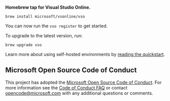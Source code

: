 **Homebrew tap for Visual Studio Online.**

```
brew install microsoft/vsonline/vso
```

You can now run the `vso register` to get started.

To upgrade to the latest version, run:

```
brew upgrade vso
```

Learn more about using self-hosted environments by [reading the quickstart](https://docs.microsoft.com/en-us/visualstudio/online/how-to/vscode#self-hosted).

## Microsoft Open Source Code of Conduct

This project has adopted the [Microsoft Open Source Code of Conduct](https://opensource.microsoft.com/codeofconduct/).
For more information see the [Code of Conduct FAQ](https://opensource.microsoft.com/codeofconduct/faq/) or contact [opencode@microsoft.com](mailto:opencode@microsoft.com) with any additional questions or comments.
